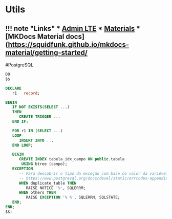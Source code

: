 # Utils

!!! note "Links"
    * [Admin LTE](https://www.npmjs.com/package/angular-admin-lte)
    * [Materials](https://material.io/)
    * [MKDocs Material docs](https://squidfunk.github.io/mkdocs-material/getting-started/
 ---

#PostgreSQL 

```SQL
DO
$$

DECLARE
   r1   record;

BEGIN
   IF NOT EXISTS(SELECT ...) 
   THEN
      CREATE TRIGGER ...
   END IF;

   FOR r1 IN (SELECT ...)
   LOOP
      INSERT INTO ...
   END LOOP;

   BEGIN
      CREATE INDEX tabela_idx_campo ON public.tabela
       USING btree (campo);
   EXCEPTION
      -- Para descobrir o tipo da exceção com base no valor da variével "SQLSTATE" use o link:
      -- https://www.postgresql.org/docs/devel/static/errcodes-appendix.html
      WHEN duplicate_table THEN
         RAISE NOTICE '%', SQLERRM;
      WHEN others THEN
         RAISE EXCEPTION '% %', SQLERRM, SQLSTATE;
   END;
END;
$$;
```
